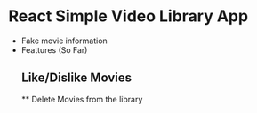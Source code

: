 # React Simple Video Library App

* Fake movie information
* Feattures (So Far)
  ## Like/Dislike Movies
  ** Delete Movies from the library

